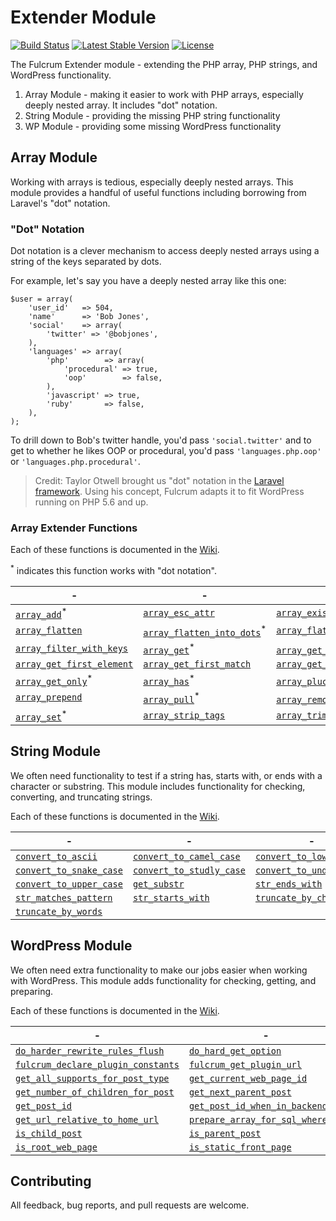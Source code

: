 # Extender Module

[![Build Status](https://travis-ci.org/wpfulcrum/extender.svg?branch=develop)](https://travis-ci.org/wpfulcrum/extender) 
[![Latest Stable Version](https://poser.pugx.org/wpfulcrum/extender/v/stable)](https://packagist.org/packages/wpfulcrum/extender) 
[![License](https://poser.pugx.org/wpfulcrum/extender/license)](https://packagist.org/packages/wpfulcrum/extender)

The Fulcrum Extender module - extending the PHP array, PHP strings, and WordPress functionality.

1. Array Module - making it easier to work with PHP arrays, especially deeply nested array.  It includes "dot" notation.
2. String Module - providing the missing PHP string functionality
3. WP Module - providing some missing WordPress functionality

## Array Module

Working with arrays is tedious, especially deeply nested arrays.  This module provides a handful of useful functions including borrowing from Laravel's "dot" notation.

### "Dot" Notation

Dot notation is a clever mechanism to access deeply nested arrays using a string of the keys separated by dots.  

For example, let's say you have a deeply nested array like this one:

```
$user = array(
	'user_id'   => 504,
	'name'      => 'Bob Jones',
	'social'    => array(
		'twitter' => '@bobjones',
	),
	'languages' => array(
		'php'        => array(
			'procedural' => true,
			'oop'        => false,
		),
		'javascript' => true,
		'ruby'       => false,
	),
);
```

To drill down to Bob's twitter handle, you'd pass `'social.twitter'` and to get to whether he likes OOP or procedural, you'd pass `'languages.php.oop'` or `'languages.php.procedural'`.

>Credit: Taylor Otwell brought us "dot" notation in the [Laravel framework](https://laravel.com/).  Using his concept, Fulcrum adapts it to fit WordPress running on PHP 5.6 and up.

### Array Extender Functions

Each of these functions is documented in the [Wiki](https://github.com/wpfulcrum/extender/wiki/Array-API-Functionality).

<sup>*</sup> indicates this function works with "dot notation".

| - | - | - |
|---|---|---| 
| [`array_add`](https://github.com/wpfulcrum/extender/wiki/array_add)<sup>*</sup> | [`array_esc_attr`](https://github.com/wpfulcrum/extender/wiki/array_esc_attr) | [`array_exists`](https://github.com/wpfulcrum/extender/wiki/array_exists) | 
| [`array_flatten`](https://github.com/wpfulcrum/extender/wiki/array_flatten) | [`array_flatten_into_dots`](https://github.com/wpfulcrum/extender/wiki/array_flatten_into_dots)<sup>*</sup> | [`array_flatten_into_delimited_list`](https://github.com/wpfulcrum/extender/wiki/array_flatten_into_delimited_list) | 
| [`array_filter_with_keys`](https://github.com/wpfulcrum/extender/wiki/array_filter_with_keys) | [`array_get`](https://github.com/wpfulcrum/extender/wiki/array_get)<sup>*</sup> | [`array_get_except`](https://github.com/wpfulcrum/extender/wiki/array_get_except)<sup>*</sup> |
| [`array_get_first_element`](https://github.com/wpfulcrum/extender/wiki/array_get_first_element) | [`array_get_first_match`](https://github.com/wpfulcrum/extender/wiki/array_get_first_match) | [`array_get_last_match`](https://github.com/wpfulcrum/extender/wiki/array_get_last_match) |
| [`array_get_only`](https://github.com/wpfulcrum/extender/wiki/array_get_only)<sup>*</sup> | [`array_has`](https://github.com/wpfulcrum/extender/wiki/array_has)<sup>*</sup> | [`array_pluck`](https://github.com/wpfulcrum/extender/wiki/array_pluck)<sup>*</sup> |
| [`array_prepend`](https://github.com/wpfulcrum/extender/wiki/array_prepend) | [`array_pull`](https://github.com/wpfulcrum/extender/wiki/array_pull)<sup>*</sup> | [`array_remove`](https://github.com/wpfulcrum/extender/wiki/array_remove)<sup>*</sup> | 
| [`array_set`](https://github.com/wpfulcrum/extender/wiki/array_set)<sup>*</sup> | [`array_strip_tags`](https://github.com/wpfulcrum/extender/wiki/array_strip_tags) | [`array_trim`](https://github.com/wpfulcrum/extender/wiki/array_trim) |

## String Module

We often need functionality to test if a string has, starts with, or ends with a character or substring.  This module includes functionality for checking, converting, and truncating strings.

Each of these functions is documented in the [Wiki](https://github.com/wpfulcrum/extender/wiki/String-API-Functionality).

| - | - | - |
|---|---|---| 
| [`convert_to_ascii`](https://github.com/wpfulcrum/extender/wiki/convert_to_ascii) | [`convert_to_camel_case`](https://github.com/wpfulcrum/extender/wiki/convert_to_camel_case) | [`convert_to_lower_case`](https://github.com/wpfulcrum/extender/wiki/convert_to_lower_case) | 
| [`convert_to_snake_case`](https://github.com/wpfulcrum/extender/wiki/convert_to_snake_case) | [`convert_to_studly_case`](https://github.com/wpfulcrum/extender/wiki/convert_to_studly_case) | [`convert_to_underscore`](https://github.com/wpfulcrum/extender/wiki/convert_to_underscore) | 
| [`convert_to_upper_case`](https://github.com/wpfulcrum/extender/wiki/convert_to_upper_case) |  [`get_substr`](https://github.com/wpfulcrum/extender/wiki/get_substr) | [`str_ends_with`](https://github.com/wpfulcrum/extender/wiki/str_ends_with) | 
| [`str_matches_pattern`](https://github.com/wpfulcrum/extender/wiki/str_matches_pattern) |[`str_starts_with`](https://github.com/wpfulcrum/extender/wiki/str_starts_with) |  [`truncate_by_characters`](https://github.com/wpfulcrum/extender/wiki/truncate_by_characters) | 
| [`truncate_by_words`](https://github.com/wpfulcrum/extender/wiki/truncate_by_words) |


## WordPress Module

We often need extra functionality to make our jobs easier when working with WordPress.  This module adds functionality for checking, getting, and preparing.

Each of these functions is documented in the [Wiki](https://github.com/wpfulcrum/extender/wiki/WP-Functionality).

| - | - | - |
|---|---|---| 
| [`do_harder_rewrite_rules_flush`](https://github.com/wpfulcrum/extender/wiki/do_harder_rewrite_rules_flush) | [`do_hard_get_option`](https://github.com/wpfulcrum/extender/wiki/do_hard_get_option) | [`extract_post_id`](https://github.com/wpfulcrum/extender/wiki/extract_post_id) | 
| [`fulcrum_declare_plugin_constants`](https://github.com/wpfulcrum/extender/wiki/fulcrum_declare_plugin_constants) | [`fulcrum_get_plugin_url`](https://github.com/wpfulcrum/extender/wiki/fulcrum_get_plugin_url) | [`get_all_custom_post_types`](https://github.com/wpfulcrum/extender/wiki/get_all_custom_post_types) | 
| [`get_all_supports_for_post_type`](https://github.com/wpfulcrum/extender/wiki/get_all_supports_for_post_type) | [`get_current_web_page_id`](https://github.com/wpfulcrum/extender/wiki/get_current_web_page_id) | [`get_joined_list_of_terms`](https://github.com/wpfulcrum/extender/wiki/get_joined_list_of_terms) | 
| [`get_number_of_children_for_post`](https://github.com/wpfulcrum/extender/wiki/get_number_of_children_for_post) | [`get_next_parent_post`](https://github.com/wpfulcrum/extender/wiki/get_next_parent_post) | [`get_previous_parent_post`](https://github.com/wpfulcrum/extender/wiki/get_previous_parent_post) | 
| [`get_post_id`](https://github.com/wpfulcrum/extender/wiki/get_post_id) | [`get_post_id_when_in_backend`](https://github.com/wpfulcrum/extender/wiki/get_post_id_when_in_backend) | [`get_terms_by_post_type`](https://github.com/wpfulcrum/extender/wiki/get_terms_by_post_type) |
| [`get_url_relative_to_home_url`](https://github.com/wpfulcrum/extender/wiki/get_url_relative_to_home_url) |  [`prepare_array_for_sql_where_in`](https://github.com/wpfulcrum/extender/wiki/prepare_array_for_sql_where_in) | [`post_has_children`](https://github.com/wpfulcrum/extender/wiki/post_has_children) | 
| [`is_child_post`](https://github.com/wpfulcrum/extender/wiki/is_child_post) | [`is_parent_post`](https://github.com/wpfulcrum/extender/wiki/is_parent_post) | [`is_posts_page`](https://github.com/wpfulcrum/extender/wiki/is_posts_page) | 
| [`is_root_web_page`](https://github.com/wpfulcrum/extender/wiki/is_root_web_page) | [`is_static_front_page`](https://github.com/wpfulcrum/extender/wiki/is_static_front_page) | 

## Contributing

All feedback, bug reports, and pull requests are welcome.
